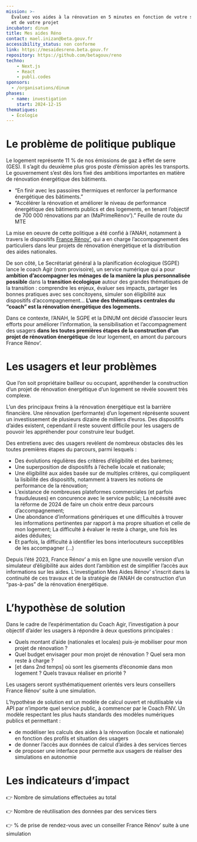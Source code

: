 ```yaml
---
mission: >-
  Évaluez vos aides à la rénovation en 5 minutes en fonction de votre situation
  et de votre projet
incubator: dinum
title: Mes aides Réno
contact: mael.inizan@beta.gouv.fr
accessibility_status: non conforme
link: https://mesaidesreno.beta.gouv.fr
repository: https://github.com/betagouv/reno
techno:
    - Next.js
    - React
    - publi.codes
sponsors:
  - /organisations/dinum
phases:
  - name: investigation
    start: 2024-12-15
thematiques:
  - Écologie
---
```

# Le problème de politique publique

Le logement représente 11 % de nos émissions de gaz à effet de serre (GES). Il s’agit du deuxième plus gros poste d’émission après les transports. Le gouvernement s’est dès lors fixé des ambitions importantes en matière de rénovation énergétique des bâtiments.

- “En finir avec les passoires thermiques et renforcer la performance énergétique des bâtiments.”
- “Accélérer la rénovation et améliorer le niveau de performance énergétique des bâtiments publics et des logements, en tenant l’objectif de 700 000 rénovations par an (MaPrimeRénov’).” Feuille de route du MTE

La mise en oeuvre de cette politique a été confié à l’ANAH, notamment à travers le dispositifs [France Rénov’](https://france-renov.gouv.fr/), qui a en charge l’accompagnement des particuliers dans leur projets de rénovation énergétique et la distribution des aides nationales.

De son côté, Le Secrétariat général à la planification écologique (SGPE) lance le coach Agir (nom provisoire), un service numérique qui a pour **ambition d’accompagner les ménages de la manière la plus personnalisée possible** dans la **transition écologique** autour des grandes thématiques de la transition : comprendre les enjeux, évaluer ses impacts, partager les bonnes pratiques avec ses concitoyens, simuler son éligibilité aux dispositifs d’accompagnement… **L’une des thématiques centrales du “coach” est la rénovation énergétique des logements.**

Dans ce contexte, l’ANAH, le SGPE et la DINUM ont décidé d’associer leurs efforts pour améliorer l’information, la sensibilisation et l’accompagnement des usagers **dans les toutes premières étapes de la construction d’un projet de rénovation énergétique** de leur logement, en amont du parcours France Rénov’.

# Les usagers et leur problèmes

Que l’on soit propriétaire bailleur ou occupant, appréhender la construction d’un projet de rénovation énergétique d’un logement se révèle souvent très complexe.

L’un des principaux freins à la rénovation énergétique est la barrière financière. Une rénovation (performante) d’un logement réprésente souvent un investissement de plusieurs dizaine de milliers d’euros. Des dispositifs d’aides existent, cependant il reste souvent difficile pour les usagers de pouvoir les appréhender pour construire leur budget.

Des entretiens avec des usagers revèlent de nombreux obstacles dès les toutes premières étapes du parcours, parmi lesquels :
- Des évolutions régulières des critères d’éligibilité et des barèmes;
- Une superposition de dispositifs à l’échelle locale et nationale;
- Une éligibilité aux aides basée sur de multiples critères, qui compliquent la lisibilité des dispositifs, notamment à travers les notions de performance de la rénovation;
- L’existance de nombreuses plateformes commerciales (et parfois frauduleuses) en concurence avec le service public;
La nécéssité avec la réforme de 2024 de faire un choix entre deux parcours d’accompagnement;
- Une abondance d’informations génériques et une difficultés à trouver les informations pertinentes par rapport à ma propre situation et celle de mon logement;
La difficulté à évaluer le reste à charge, une fois les aides déduites;
- Et parfois, la difficulté à identifier les bons interlocuteurs succeptibles de les accompagner
(…)

Depuis l’été 2023, France Rénov’ a mis en ligne une nouvelle version d’un simulateur d’éligibilité aux aides dont l’ambition est de simplifier l’accès aux informations sur les aides. L’investigation Mes Aides Rénov’ s’inscrit dans la continuité de ces travaux et de la stratégie de l’ANAH de construction d’un “pas-à-pas” de la rénovation énergétique.

# L’hypothèse de solution

Dans le cadre de l’expérimentation du Coach Agir, l’investigation à pour objectif d’aider les usagers à répondre à deux questions principales :

- Quels montant d’aide (nationales et locales) puis-je mobiliser pour mon projet de rénovation ?
- Quel budget envisager pour mon projet de rénovation ? Quel sera mon reste à charge ?
- [et dans 2nd temps] où sont les gisements d’économie dans mon logement ? Quels travaux réaliser en priorité ?

Les usagers seront systhématiquement orientés vers leurs conseillers France Rénov’ suite à une simulation.

L’hypothèse de solution est un modèle de calcul ouvert et réutilisable via API par n’importe quel service public, à commencer par le Coach FNV. Un modèle respectant les plus hauts standards des modèles numériques publics et permettant :

- de modéliser les calculs des aides à la rénovation (locale et nationale) en fonction des profils et situation des usagers
- de donner l’accès aux données de calcul d’aides à des services tierces
- de proposer une interface pour permette aux usagers de réaliser des simulations en autonomie

# Les indicateurs d’impact

👉 Nombre de simulations effectuées au total

👉 Nombre de réutilisation des données par des services tiers

👉 % de prise de rendez-vous avec un conseiller France Rénov’ suite à une simulation